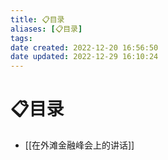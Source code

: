 ```yaml
---
title: 📋目录
aliases: [📋目录]
tags: 
date created: 2022-12-20 16:56:50
date updated: 2022-12-29 16:10:24
---
```


# 📋目录

- [[在外滩金融峰会上的讲话]]
